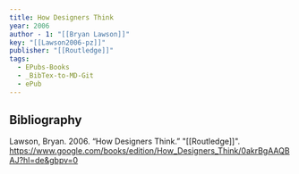 ```yaml
---
title: How Designers Think
year: 2006
author - 1: "[[Bryan Lawson]]"
key: "[[Lawson2006-pz]]"
publisher: "[[Routledge]]"
tags:
  - EPubs-Books
  - _BibTex-to-MD-Git
  - ePub
---
```


## Bibliography
Lawson, Bryan. 2006. “How Designers Think.” "[[Routledge]]". https://www.google.com/books/edition/How_Designers_Think/0akrBgAAQBAJ?hl=de&gbpv=0